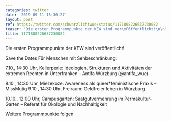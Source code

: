 ```yaml
---
categories: twitter
date: '2019-09-11 15:30:27'
layout: post
ref: https://twitter.com/schwarzlichtwue/status/1171808226637230082
teaser: "Die ersten Programmpunkte der KEW sind ver\xF6ffentlicht!\n\nSave the Dates"
title: 1171808226637230082
---
```

Die ersten Programmpunkte der KEW sind veröffentlicht!

Save the Dates
Für Menschen mit Sehbeschränkung:



7.10., 14:30 Uhr, Kellerperle: Ideologien, Strukturen und Aktivitäten der extremen Rechten in Unterfranken – Antifa Würzburg (@antifa_wue)



8.10., 14:30 Uhr, Miezekoze: Awareness als queer\*feministische Praxis – MissMutig
9.10., 14:30 Uhr, Freiraum: Geldfreier leben in Würzburg



10.10., 12:00 Uhr, Campusgarten: Saatgutvermehrung im Permakultur-Garten – Referat für Ökologie und Nachhaltigkeit



Weitere Programmpunkte folgen